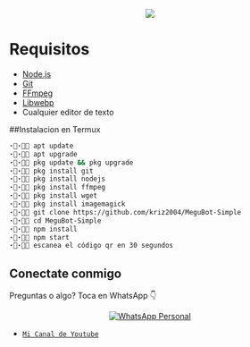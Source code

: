

</p>


<p align="center">
<a href="By Kriz"><img align="center" src="https://cardivo.vercel.app/api?name=Kriz2004&description=Hola,%20como%20estas%20espero%20tengas%20un%20lindo%20dia%20o%20noche%20uwu%20%F0%9F%91%8B&image=https://i.ibb.co/Wzw06r1/Gwar-Gura-Gura-GIF-Gwar-Gura-Gura-Discover-Share-GIFs.gif&usqp=CAU&backgroundColor=%23ecf0f1&github=Kriz2004&pattern=ticTacToe&colorPattern=%23eaeaea&site=https://youtube.com/@Kriz_Chaan"/></a>
</p>

# Requisitos
* [Node.js](https://nodejs.org/en/)
* [Git](https://git-scm.com/downloads)
* [FFmpeg](https://github.com/BtbN/FFmpeg-Builds/releases/download/autobuild-2020-12-08-13-03/ffmpeg-n4.3.1-26-gca55240b8c-win64-gpl-4.3.zip)
* [Libwebp](https://developers.google.com/speed/webp/download)
* Cualquier editor de texto 

##Instalacion en Termux 
```bash
⋆⃟⋆⃟🦈 apt update
⋆⃟⋆⃟🦈 apt upgrade
⋆⃟⋆⃟🦈 pkg update && pkg upgrade
⋆⃟⋆⃟🦈 pkg install git 
⋆⃟⋆⃟🦈 pkg install nodejs
⋆⃟⋆⃟🦈 pkg install ffmpeg 
⋆⃟⋆⃟🦈 pkg install wget
⋆⃟⋆⃟🦈 pkg install imagemagick 
⋆⃟⋆⃟🦈 git clone https://github.com/kriz2004/MeguBot-Simple
⋆⃟⋆⃟🦈 cd MeguBot-Simple
⋆⃟⋆⃟🦈 npm install
⋆⃟⋆⃟🦈 npm start
⋆⃟⋆⃟🦈 escanea el código qr en 30 segundos
```

## Conectate conmigo
Preguntas o algo?
Toca en WhatsApp 👇
<p align="center">
 <a href="wa.me/5492616532494"><img alt="WhatsApp Personal" src="https://img.shields.io/badge/WhatsApp-25D366?style=for-the-badge&logo=whatsapp&logoColor=black"/></a>
</p>

* [`Mi Canal de Youtube`](https://youtube.com/@Kriz_Chaan)

